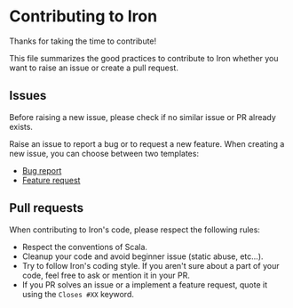 # Contributing to Iron

Thanks for taking the time to contribute!

This file summarizes the good practices to contribute to Iron whether you want to raise an issue or create a pull request.

## Issues

Before raising a new issue, please check if no similar issue or PR already exists.

Raise an issue to report a bug or to request a new feature. When creating a new issue, you can choose between two templates:
- [Bug report](https://github.com/Iltotore/iron/blob/main/.github/ISSUE_TEMPLATE/bug_report.md)
- [Feature request](https://github.com/Iltotore/iron/blob/main/.github/ISSUE_TEMPLATE/feature_request.md)

## Pull requests

When contributing to Iron's code, please respect the following rules:
- Respect the conventions of Scala.
- Cleanup your code and avoid beginner issue (static abuse, etc...).
- Try to follow Iron's coding style. If you aren't sure about a part of your code, feel free to ask or mention it in your PR.
- If you PR solves an issue or a implement a feature request, quote it using the `Closes #XX` keyword.
